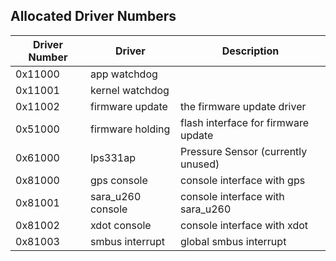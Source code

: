 ## Allocated Driver Numbers

| Driver Number | Driver           | Description                                |
|---------------|------------------|--------------------------------------------|
| 0x11000       | app watchdog     |                                            |
| 0x11001       | kernel watchdog  |                                            |
| 0x11002       | firmware update  | the firmware update driver                 |
| 0x51000       | firmware holding | flash interface for firmware update        |
| 0x61000       | lps331ap         | Pressure Sensor (currently unused)         |
| 0x81000       | gps console      | console interface with gps                 |
| 0x81001       | sara_u260 console| console interface with sara_u260           |
| 0x81002       | xdot console     | console interface with xdot                |
| 0x81003       | smbus interrupt  | global smbus interrupt                     |
